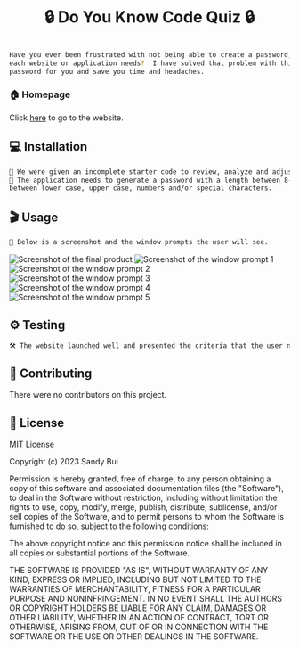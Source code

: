 <h1 align="center">🔒 Do You Know Code Quiz 🔒</h1>

```sh

Have you ever been frustrated with not being able to create a password, especially given all the different requirements 
each website or application needs?  I have solved that problem with this awesome tool, which will easily create a 
password for you and save you time and headaches.

```

### 🏠 Homepage

Click [here](https://stbuiemory.github.io/Make_Me_A_Password/) to go to the website.

## 💻 Installation

```sh
🎯 We were given an incomplete starter code to review, analyze and adjust to meet certain criteria.
🎯 The application needs to generate a password with a length between 8-128 characters whilst giving the user the choice 
between lower case, upper case, numbers and/or special characters.
```
## 🎬 Usage

```sh
🤩 Below is a screenshot and the window prompts the user will see.
```
![Screenshot of the final product](./assets/Screenshot_password%20generator.png)
![Screenshot of the window prompt 1](./assets/Screenshot_pwlength.png)
![Screenshot of the window prompt 2](./assets/Screenshot_lowercase.png)
![Screenshot of the window prompt 3](./assets/Screenshot_uppercase.png)
![Screenshot of the window prompt 4](./assets/Screenshot_numbers.png)
![Screenshot of the window prompt 5](./assets/Screenshot_special.png)

## ⚙️ Testing

```sh
🛠️ The website launched well and presented the criteria that the user needs.
```

## 🤝 Contributing

There were no contributors on this project.

## 📝 License

MIT License

Copyright (c) 2023 Sandy Bui

Permission is hereby granted, free of charge, to any person obtaining a copy of this software and associated documentation files (the "Software"), to deal in the Software without restriction, including without limitation the rights to use, copy, modify, merge, publish, distribute, sublicense, and/or sell copies of the Software, and to permit persons to whom the Software is furnished to do so, subject to the following conditions:

The above copyright notice and this permission notice shall be included in all copies or substantial portions of the Software.

THE SOFTWARE IS PROVIDED "AS IS", WITHOUT WARRANTY OF ANY KIND, EXPRESS OR IMPLIED, INCLUDING BUT NOT LIMITED TO THE WARRANTIES OF MERCHANTABILITY, FITNESS FOR A PARTICULAR PURPOSE AND NONINFRINGEMENT. IN NO EVENT SHALL THE AUTHORS OR COPYRIGHT HOLDERS BE LIABLE FOR ANY CLAIM, DAMAGES OR OTHER LIABILITY, WHETHER IN AN ACTION OF CONTRACT, TORT OR OTHERWISE, ARISING FROM, OUT OF OR IN CONNECTION WITH THE SOFTWARE OR THE USE OR OTHER DEALINGS IN THE SOFTWARE.